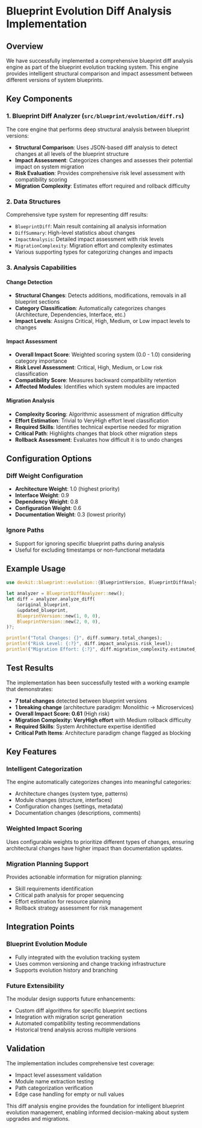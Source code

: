 # Blueprint Evolution Diff Analysis Implementation

## Overview
We have successfully implemented a comprehensive blueprint diff analysis engine as part of the blueprint evolution tracking system. This engine provides intelligent structural comparison and impact assessment between different versions of system blueprints.

## Key Components

### 1. Blueprint Diff Analyzer (`src/blueprint/evolution/diff.rs`)
The core engine that performs deep structural analysis between blueprint versions:

- **Structural Comparison**: Uses JSON-based diff analysis to detect changes at all levels of the blueprint structure
- **Impact Assessment**: Categorizes changes and assesses their potential impact on system migration
- **Risk Evaluation**: Provides comprehensive risk level assessment with compatibility scoring
- **Migration Complexity**: Estimates effort required and rollback difficulty

### 2. Data Structures
Comprehensive type system for representing diff results:

- `BlueprintDiff`: Main result containing all analysis information
- `DiffSummary`: High-level statistics about changes
- `ImpactAnalysis`: Detailed impact assessment with risk levels
- `MigrationComplexity`: Migration effort and complexity estimates
- Various supporting types for categorizing changes and impacts

### 3. Analysis Capabilities

#### Change Detection
- **Structural Changes**: Detects additions, modifications, removals in all blueprint sections
- **Category Classification**: Automatically categorizes changes (Architecture, Dependencies, Interface, etc.)
- **Impact Levels**: Assigns Critical, High, Medium, or Low impact levels to changes

#### Impact Assessment
- **Overall Impact Score**: Weighted scoring system (0.0 - 1.0) considering category importance
- **Risk Level Assessment**: Critical, High, Medium, or Low risk classification
- **Compatibility Score**: Measures backward compatibility retention
- **Affected Modules**: Identifies which system modules are impacted

#### Migration Analysis
- **Complexity Scoring**: Algorithmic assessment of migration difficulty
- **Effort Estimation**: Trivial to VeryHigh effort level classification
- **Required Skills**: Identifies technical expertise needed for migration
- **Critical Path**: Highlights changes that block other migration steps
- **Rollback Assessment**: Evaluates how difficult it is to undo changes

## Configuration Options

### Diff Weight Configuration
- **Architecture Weight**: 1.0 (highest priority)
- **Interface Weight**: 0.9 
- **Dependency Weight**: 0.8
- **Configuration Weight**: 0.6
- **Documentation Weight**: 0.3 (lowest priority)

### Ignore Paths
- Support for ignoring specific blueprint paths during analysis
- Useful for excluding timestamps or non-functional metadata

## Example Usage

```rust
use devkit::blueprint::evolution::{BlueprintVersion, BlueprintDiffAnalyzer};

let analyzer = BlueprintDiffAnalyzer::new();
let diff = analyzer.analyze_diff(
    &original_blueprint,
    &updated_blueprint,
    BlueprintVersion::new(1, 0, 0),
    BlueprintVersion::new(2, 0, 0),
)?;

println!("Total Changes: {}", diff.summary.total_changes);
println!("Risk Level: {:?}", diff.impact_analysis.risk_level);
println!("Migration Effort: {:?}", diff.migration_complexity.estimated_effort);
```

## Test Results
The implementation has been successfully tested with a working example that demonstrates:

- **7 total changes** detected between blueprint versions
- **1 breaking change** (architecture paradigm: Monolithic → Microservices)
- **Overall Impact Score: 0.61** (High risk)
- **Migration Complexity: VeryHigh effort** with Medium rollback difficulty
- **Required Skills**: System Architecture expertise identified
- **Critical Path Items**: Architecture paradigm change flagged as blocking

## Key Features

### Intelligent Categorization
The engine automatically categorizes changes into meaningful categories:
- Architecture changes (system type, patterns)
- Module changes (structure, interfaces)
- Configuration changes (settings, metadata)
- Documentation changes (descriptions, comments)

### Weighted Impact Scoring
Uses configurable weights to prioritize different types of changes, ensuring architectural changes have higher impact than documentation updates.

### Migration Planning Support
Provides actionable information for migration planning:
- Skill requirements identification
- Critical path analysis for proper sequencing
- Effort estimation for resource planning
- Rollback strategy assessment for risk management

## Integration Points

### Blueprint Evolution Module
- Fully integrated with the evolution tracking system
- Uses common versioning and change tracking infrastructure
- Supports evolution history and branching

### Future Extensibility
The modular design supports future enhancements:
- Custom diff algorithms for specific blueprint sections
- Integration with migration script generation
- Automated compatibility testing recommendations
- Historical trend analysis across multiple versions

## Validation
The implementation includes comprehensive test coverage:
- Impact level assessment validation
- Module name extraction testing  
- Path categorization verification
- Edge case handling for empty or null values

This diff analysis engine provides the foundation for intelligent blueprint evolution management, enabling informed decision-making about system upgrades and migrations.
